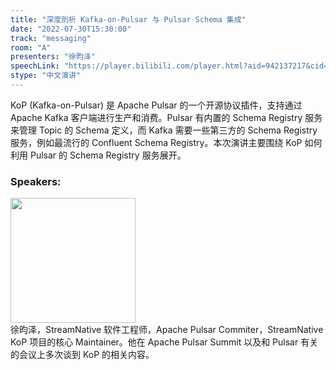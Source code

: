 ```yaml
---
title: "深度剖析 Kafka-on-Pulsar 与 Pulsar Schema 集成"
date: "2022-07-30T15:30:00"
track: "messaging"
room: "A"
presenters: "徐昀泽"
speechLink: "https://player.bilibili.com/player.html?aid=942137217&cid=807814547&page=1"
stype: "中文演讲"
---
```

KoP (Kafka-on-Pulsar) 是 Apache Pulsar 的一个开源协议插件，支持通过 Apache Kafka 客户端进行生产和消费。Pulsar 有内置的 Schema Registry 服务来管理 Topic 的 Schema 定义，而 Kafka 需要一些第三方的 Schema Registry 服务，例如最流行的 Confluent Schema Registry。本次演讲主要围绕 KoP 如何利用 Pulsar 的 Schema Registry 服务展开。
 ### Speakers: 
 <img src="images/speaker/1190.png" width="200" /><br>徐昀泽，StreamNative 软件工程师，Apache Pulsar Commiter，StreamNative KoP 项目的核心 Maintainer。他在 Apache Pulsar Summit 以及和 Pulsar 有关的会议上多次谈到 KoP 的相关内容。

 